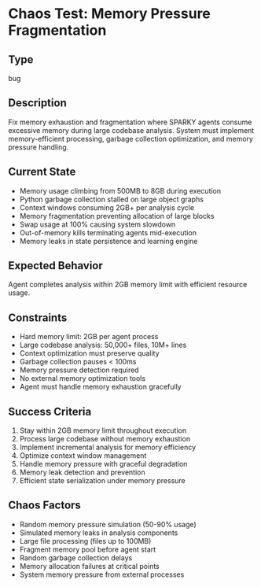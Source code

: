 # Chaos Test: Memory Pressure Fragmentation

## Type
bug

## Description
Fix memory exhaustion and fragmentation where SPARKY agents consume excessive memory during large codebase analysis. System must implement memory-efficient processing, garbage collection optimization, and memory pressure handling.

## Current State
- Memory usage climbing from 500MB to 8GB during execution
- Python garbage collection stalled on large object graphs
- Context windows consuming 2GB+ per analysis cycle
- Memory fragmentation preventing allocation of large blocks
- Swap usage at 100% causing system slowdown
- Out-of-memory kills terminating agents mid-execution
- Memory leaks in state persistence and learning engine

## Expected Behavior
Agent completes analysis within 2GB memory limit with efficient resource usage.

## Constraints
- Hard memory limit: 2GB per agent process
- Large codebase analysis: 50,000+ files, 10M+ lines
- Context optimization must preserve quality
- Garbage collection pauses < 100ms
- Memory pressure detection required
- No external memory optimization tools
- Agent must handle memory exhaustion gracefully

## Success Criteria
1. Stay within 2GB memory limit throughout execution
2. Process large codebase without memory exhaustion
3. Implement incremental analysis for memory efficiency
4. Optimize context window management
5. Handle memory pressure with graceful degradation
6. Memory leak detection and prevention
7. Efficient state serialization under memory pressure

## Chaos Factors
- Random memory pressure simulation (50-90% usage)
- Simulated memory leaks in analysis components
- Large file processing (files up to 100MB)
- Fragment memory pool before agent start
- Random garbage collection delays
- Memory allocation failures at critical points
- System memory pressure from external processes